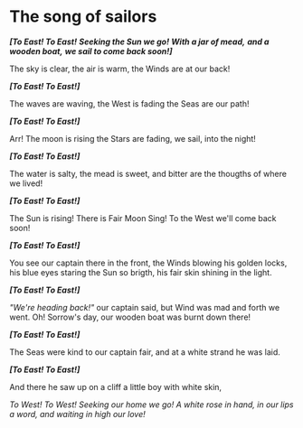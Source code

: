 # The song of sailors

***[To East! To East!***
***Seeking the Sun we go!***
***With a jar of mead,***
***and a wooden boat,***
***we sail to come back soon!]***

The sky is clear, 
the air is warm, 
the Winds are at our back!

***[To East! To East!]***

The waves are waving,
the West is fading
the Seas are our path!

***[To East! To East!]***

Arr! The moon is rising
the Stars are fading,
we sail, into the night!

***[To East! To East!]***

The water is salty,
the mead is sweet,
and bitter are the thougths of where we lived!

***[To East! To East!]***

The Sun is rising!
There is Fair Moon
Sing! To the West we'll come back soon!

***[To East! To East!]***

You see our captain there in the front,
the Winds blowing his golden locks,
his blue eyes staring the Sun so brigth,
his fair skin shining in the light.

***[To East! To East!]***

*"We're heading back!"* our captain said,
but Wind was mad and forth we went.
Oh! Sorrow's day, our wooden boat was burnt down there!

***[To East! To East!]***

The Seas were kind to our captain fair,
and at a white strand he was laid.

***[To East! To East!]***

And there he saw up on a cliff a little boy with white skin,

*To West! To West!*
*Seeking our home we go!*
*A white rose in hand,*
*in our lips a word,*
*and waiting in high our love!*